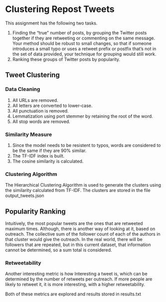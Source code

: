# Clustering Repost Tweets
This assignment has the following two tasks.  
1. Finding the “true” number of posts, by grouping the Twitter posts together if they are retweeting or commenting on the same message. Your method should be robust to small changes, so that if someone introduces a small typo or uses a retweet prefix or postfix that’s not in the set of data provided, your technique for grouping would still work. 
2. Ranking these groups of Twitter posts by popularity.

## Tweet Clustering

### Data Cleaning
1. All URLs are removed. 
2. All letters are converted to lower-case. 
3. All punctuation is removed. 
4. Lemmatization using port stemmer by retaining the root of the word. 
5. All stop words are removed. 

### Similarity Measure
1. Since the model needs to be resistent to typos, words are considered to be the same if they are 90% similar. 
2. The TF-IDF index is built. 
3. The cosine similarity is calculated. 

### Clustering Algorithm

The Hierarchical Clustering Algorithm is used to generate the clusters using the similarity calculated from TF-IDF. 
The clusters are stored in the file output_tweets.json

## Popularity Ranking
Intuitively, the most popular tweets are the ones that are retweeted maximum times. Although, there is another way of looking at it, based on outreach. 
The collective sum of the follower count of each of the authors in that cluster would give the outreach. 
In the real world, there will be followers that are repeated, but in this current dataset, that information cannot be determined, so a sum total is considered. 

### Retweetability
Another interesting metric is how Interesting a tweet is, which can be determined by the number of retweets per outreach. If more people are likely to retweet it, it is more interesting, with a higher retweetability.  

Both of these metrics are explored and results stored in results.txt
